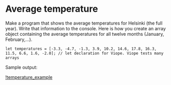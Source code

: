 # Average temperature
Make a program that shows the average temperatures for Helsinki (the full year). Write that information to the console. Here is how you create an array object containing the average temperatures for all twelve months (January, February,...).

```
let temperatures = [-3.3, -4.7, -1.3, 3.9, 10.2, 14.6, 17.8, 16.3, 11.5, 6.6, 1.6, -2.0]; // let declaration for Viope. Viope tests many arrays
```

Sample output:

[!temperature_example](./09.05.png)